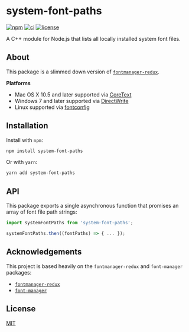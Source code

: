 # system-font-paths

[![npm](https://img.shields.io/npm/v/system-font-paths?logo=npm&style=for-the-badge)](https://www.npmjs.com/package/system-font-paths)
[![ci](https://img.shields.io/github/actions/workflow/status/luciancooper/system-font-paths/ci.yml?logo=github&style=for-the-badge)](https://github.com/luciancooper/system-font-paths/actions/workflows/ci.yml)
[![license](https://img.shields.io/github/license/luciancooper/system-font-paths?color=yellow&style=for-the-badge)](#license)

A C++ module for Node.js that lists all locally installed system font files.

## About

This package is a slimmed down version of [`fontmanager-redux`](https://github.com/Eugeny/fontmanager-redux). 

**Platforms**

* Mac OS X 10.5 and later supported via [CoreText](https://developer.apple.com/documentation/coretext)
* Windows 7 and later supported via [DirectWrite](https://learn.microsoft.com/en-us/windows/win32/directwrite/direct-write-portal)
* Linux supported via [fontconfig](http://www.freedesktop.org/software/fontconfig)

## Installation

Install with `npm`:

```bash
npm install system-font-paths
```

Or with `yarn`:

```bash
yarn add system-font-paths
```

## API

This package exports a single asynchronous function that promises an array of font file path strings:

```js
import systemFontPaths from 'system-font-paths';

systemFontPaths.then((fontPaths) => { ... });
```

## Acknowledgements

This project is based heavily on the `fontmanager-redux` and `font-manager` packages:

 * [`fontmanager-redux`](https://github.com/Eugeny/fontmanager-redux)
 * [`font-manager`](https://github.com/foliojs/font-manager)

## License

[MIT](LICENSE)
